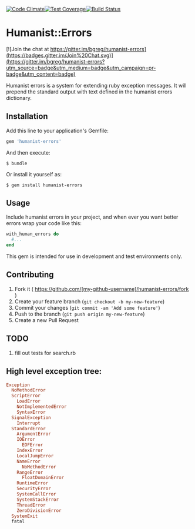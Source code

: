[![Code Climate](https://codeclimate.com/github/bgreg/humanist-errors/badges/gpa.svg)](https://codeclimate.com/github/bgreg/humanist-errors)[![Test Coverage](https://codeclimate.com/github/bgreg/humanist-errors/badges/coverage.svg)](https://codeclimate.com/github/bgreg/humanist-errors)[![Build Status](https://travis-ci.org/bgreg/humanist-errors.svg?branch=master)](https://travis-ci.org/bgreg/humanist-errors)

# Humanist::Errors

[![Join the chat at https://gitter.im/bgreg/humanist-errors](https://badges.gitter.im/Join%20Chat.svg)](https://gitter.im/bgreg/humanist-errors?utm_source=badge&utm_medium=badge&utm_campaign=pr-badge&utm_content=badge)

Humanist errors is a system for extending ruby exception messages. 
It will prepend the standard output with text defined in the humanist errors dictionary.

## Installation

Add this line to your application's Gemfile:

```ruby
gem 'humanist-errors'
```

And then execute:

    $ bundle

Or install it yourself as:

    $ gem install humanist-errors

## Usage

Include humanist errors in your project, and when ever you want better errors wrap your code like this: 

```ruby 
with_human_errors do
  #...
end
```
This gem is intended for use in development and test environments only.

## Contributing

1. Fork it ( https://github.com/[my-github-username]/humanist-errors/fork )
2. Create your feature branch (`git checkout -b my-new-feature`)
3. Commit your changes (`git commit -am 'Add some feature'`)
4. Push to the branch (`git push origin my-new-feature`)
5. Create a new Pull Request


## TODO
1) fill out tests for search.rb 

High level exception tree:
----
```ruby
Exception
  NoMethodError
  ScriptError
    LoadError
    NotImplementedError
    SyntaxError
  SignalException
    Interrupt
  StandardError
    ArgumentError
    IOError
      EOFError
    IndexError
    LocalJumpError
    NameError
      NoMethodError
    RangeError
      FloatDomainError
    RuntimeError
    SecurityError
    SystemCallError
    SystemStackError
    ThreadError
    ZeroDivisionError
  SystemExit
  fatal
```
